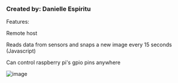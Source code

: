 <h3>Created by: Danielle Espiritu</h3>


Features:


  Remote host  
  
  Reads data from sensors and snaps a new image every 15 seconds (Javascript)  
  
  Can control raspberry pi's gpio pins anywhere
  
  
  

![image](https://user-images.githubusercontent.com/28699887/55725618-a427f680-5a40-11e9-9933-340bf4e2331d.png)
